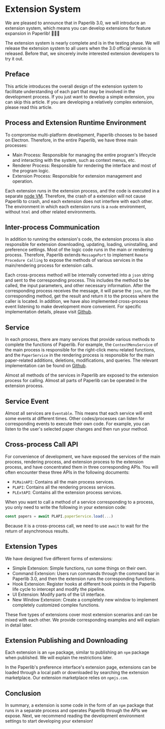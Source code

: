 # Extension System

We are pleased to announce that in Paperlib 3.0, we will introduce an extension system, which means you can develop extensions for feature expansion in Paperlib! 🎉🎉🎉

The extension system is nearly complete and is in the testing phase. We will release the extension system to all users when the 3.0 official version is released. Before that, we sincerely invite interested extension developers to try it out.

## Preface

This article introduces the overall design of the extension system to facilitate understanding of each part that may be involved in the development process. If you just want to develop a simple extension, you can skip this article. If you are developing a relatively complex extension, please read this article.

## Process and Extension Runtime Environment

To compromise multi-platform development, Paperlib chooses to be based on Electron. Therefore, in the entire Paperlib, we have three main processes:

- Main Process: Responsible for managing the entire program's lifecycle and interacting with the system, such as context menus, etc.
- Renderer Process: Responsible for rendering the interface and most of the program logic.
- Extension Process: Responsible for extension management and operation.

Each extension runs in the extension process, and the code is executed in a separate [node VM](https://nodejs.org/api/vm.html). Therefore, the crash of a extension will not cause Paperlib to crash, and each extension does not interfere with each other. The environment in which each extension runs is a `node` environment, without `html` and other related environments.

## Inter-process Communication

In addition to running the extension's code, the extension process is also responsible for extension downloading, updating, loading, uninstalling, and preference settings. Most of the logic code runs in the main or rendering process. Therefore, Paperlib extends `MessagePort` to implement `Remote Procedure Calling` to expose the methods of various services in the main/rendering process for extension calls.

Each cross-process method will be internally converted into a `json` string and sent to the corresponding process. This includes the method to be called, the input parameters, and other necessary information. After the corresponding process receives the message, it will parse the `json`, run the corresponding method, get the result and return it to the process where the caller is located. In addition, we have also implemented cross-process event listening to make development more convenient. For specific implementation details, please visit [Github](https://github.com/Future-Scholars/paperlib/tree/dev-3.0.0/app/base/rpc).

## Service

In each process, there are many services that provide various methods to complete the functions of Paperlib. For example, the `ContextMenuService` of the main process is responsible for the right-click menu related functions, and the `PaperService` in the rendering process is responsible for the main paper-related additions, deletions, modifications, and queries. The relevant implementation can be found on [Github](https://github.com/Future-Scholars/paperlib/tree/dev-3.0.0/app/renderer/services).

Almost all methods of the services in Paperlib are exposed to the extension process for calling. Almost all parts of Paperlib can be operated in the extension process.

## Service Event

Almost all services are `Eventable`. This means that each service will emit some events at different times. Other codes/processes can listen for corresponding events to execute their own code. For example, you can listen to the user's selected paper changes and then run your method.

## Cross-process Call API

For convenience of development, we have exposed the services of the main process, rendering process, and extension process to the extension process, and have concentrated them in three corresponding APIs. You will often encounter these three APIs in the following documents:

- `PLMainAPI`: Contains all the main process services.
- `PLAPI`: Contains all the rendering process services.
- `PLExtAPI`: Contains all the extension process services.

When you want to call a method of a service corresponding to a process, you only need to write the following in your extension code:

```ts
const papers = await PLAPI.paperService.load(...)
```

Because it is a cross-process call, we need to use `await` to wait for the return of asynchronous results.

## Extension Types

We have designed five different forms of extensions:

- Simple Extension: Simple functions, run some things on their own.
- Command Extension: Users run commands through the command bar in Paperlib 3.0, and then the extension runs the corresponding functions.
- Hook Extension: Register hooks at different hook points in the Paperlib life cycle to intercept and modify the pipeline.
- UI Extension: Modify parts of the UI interface.
- New Window Extension: Create a completely new window to implement completely customized complex functions.

These five types of extensions cover most extension scenarios and can be mixed with each other. We provide corresponding examples and will explain in detail later.

## Extension Publishing and Downloading

Each extension is an `npm` package, similar to publishing an `npm` package when published. We will explain the restrictions later.

In the Paperlib's preference interface's extension page, extensions can be loaded through a local path or downloaded by searching the extension marketplace. Our extension marketplace relies on `npmjs.com`.

## Conclusion

In summary, a extension is some code in the form of an `npm` package that runs in a separate process and operates Paperlib through the APIs we expose. Next, we recommend reading the development environment settings to start developing your extension!